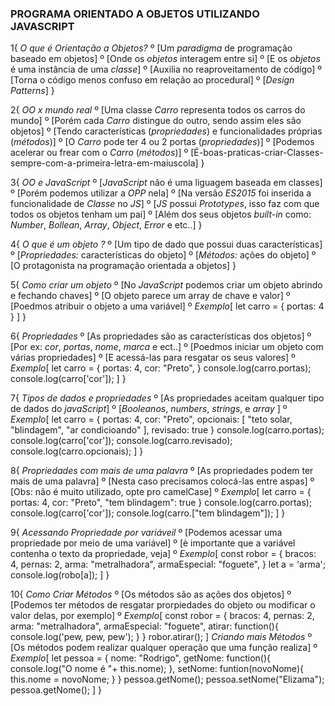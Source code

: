 ### PROGRAMA ORIENTADO A OBJETOS UTILIZANDO JAVASCRIPT

1{
    *O que é Orientação a Objetos?*
    º [Um *paradigma* de programação baseado em objetos]
    º [Onde os *objetos* interagem entre si]
    º [E os *objetos* é uma instância de uma *classe*]
    º [Auxilia no reaproveitamento de código]
    º [Torna o código menos confuso em relação ao procedural]
    º [*Design Patterns*]
}

2{
    *OO x mundo real*
    º [Uma classe *Carro* representa todos os carros do mundo]
    º [Porém cada *Carro* distingue do outro, sendo assim eles são objetos]
    º [Tendo características (*propriedades*) e funcionalidades próprias (*métodos*)]
    º [O *Carro* pode ter 4 ou 2 portas (*propriedades*)]
    º [Podemos acelerar ou frear com o *Carro* (*métodos*)]
    º [É-boas-praticas-criar-Classes-sempre-com-a-primeira-letra-em-maiuscola]
}

3{
    *OO e JavaScript*
    º [*JavaScript* não é uma liguagem baseada em classes]
    º [Porém podemos utilizar a  *OPP* nela]
    º [Na versão *ES2015* foi inserida a funcionalidade de *Classe* no *JS*]
    º [*JS* possui *Prototypes*, isso faz com que todos os objetos tenham um pai]
    º [Além dos seus objetos *built-in* como: _Number_, _Bollean_, _Array_, _Object_, _Error_ e etc..]
}

4{
    *O que é um objeto ?*
    º [Um tipo de dado que possui duas características]
    º [*Propriedades:* características do objeto]
    º [*Métodos:* ações do objeto]
    º [O protagonista na programação orientada a objetos]
}

5{
    *Como criar um objeto*
    º [No *JavaScript* podemos criar um objeto abrindo e fechando chaves]
    º [O objeto parece um array de chave e valor]
    º [Poedmos atribuir o objeto a uma variável]
    º *Exemplo*[
        let carro = {
            portas: 4
        }
    ]
}

6{
    *Propriedades*
    º [As propriedades são as características dos objetos]
    º [Por ex: _cor_, _portas_, _nome_, _marca_ e ect..]
    º [Poedmos iniciar um objeto com várias propriedades]
    º [E acessá-las para resgatar os seus valores]
    º *Exemplo*[
        let carro = {
            portas: 4,
            cor: "Preto",
        }
        console.log(carro.portas);
        console.log(carro['cor']);
    ]
}

7{
    *Tipos de dados e propriedades*
    º [As propriedades aceitam qualquer tipo de dados do *javaScript*]
    º [_Booleanos_, _numbers_, _strings_, e _array_ ]
    º *Exemplo*[
        let carro = {
            portas: 4,
            cor: "Preto",
            opcionais: [
                "teto solar, "blindagem", "ar condicioando"
            ],
            revisado: true
        }
        console.log(carro.portas);
        console.log(carro['cor']);
        console.log(carro.revisado);
        console.log(carro.opcionais);
    ]
}

8{
    *Propriedades com mais de uma palavra*
    º [As propriedades podem ter mais de uma palavra]
    º [Nesta caso precisamos colocá-las entre aspas]
    º [Obs: não é muito utilizado, opte pro camelCase]
    º *Exemplo*[
        let carro = {
            portas: 4,
            cor: "Preto",
            "tem blindagem": true
        }
        console.log(carro.portas);
        console.log(carro['cor']);
        console.log(carro.["tem blindagem"]);
    ]
}

9{
    *Acessando Propriedade por variáveil*
    º [Podemos acessar uma propriedade por meio de uma variável]
    º [è importante que a variável contenha o texto da propriedade, veja]
    º *Exemplo*[
        const robor = {
            bracos: 4,
            pernas: 2,
            arma: "metralhadora",
            armaEspecial: "foguete",
        }
        let a = 'arma';
        console.log(robo[a]);
    ]
}

10{
    *Como Criar Métodos*
    º [Os métodos são as ações dos objetos]
    º [Podemos ter métodos de resgatar prorpiedades do objeto ou modificar o valor delas, por exemplo]
    º *Exemplo*[
        const robor = {
            bracos: 4,
            pernas: 2,
            arma: "metralhadora",
            armaEspecial: "foguete",
            atirar: function(){
                console.log('pew, pew, pew');
            }
        }
        robor.atirar();
    ]
    *Criando mais Métodos*
    º [Os métodos podem realizar qualquer operação que uma função realiza]
    º *Exemplo*[
        let pessoa = {
            nome: "Rodrigo",
            getNome: function(){
                console.log("O nome é "+ this.nome);
            },
            setNome: funtion(novoNome){
                this.nome = novoNome;
            }
        }
        pessoa.getNome();
        pessoa.setNome("Elizama");
        pessoa.getNome();
    ]
}